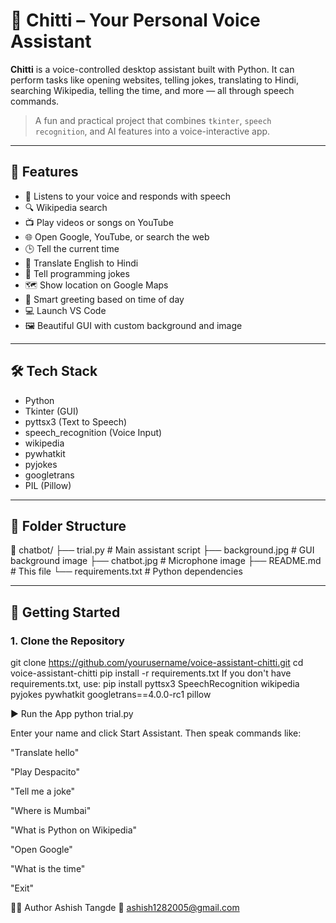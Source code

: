 # 🤖 Chitti – Your Personal Voice Assistant

**Chitti** is a voice-controlled desktop assistant built with Python. It can perform tasks like opening websites, telling jokes, translating to Hindi, searching Wikipedia, telling the time, and more — all through speech commands.

> A fun and practical project that combines `tkinter`, `speech recognition`, and AI features into a voice-interactive app.

---

## 🎯 Features

- 🎤 Listens to your voice and responds with speech
- 🔍 Wikipedia search
- 📺 Play videos or songs on YouTube
- 🌐 Open Google, YouTube, or search the web
- 🕒 Tell the current time
- 💬 Translate English to Hindi
- 🤣 Tell programming jokes
- 🗺️ Show location on Google Maps
- 🧠 Smart greeting based on time of day
- 💻 Launch VS Code
- 🖼️ Beautiful GUI with custom background and image

---

## 🛠️ Tech Stack

- Python
- Tkinter (GUI)
- pyttsx3 (Text to Speech)
- speech_recognition (Voice Input)
- wikipedia
- pywhatkit
- pyjokes
- googletrans
- PIL (Pillow)

---

## 📂 Folder Structure
📁 chatbot/
├── trial.py # Main assistant script
├── background.jpg # GUI background image
├── chatbot.jpg # Microphone image
├── README.md # This file
└── requirements.txt # Python dependencies


---

## 🚀 Getting Started

### 1. Clone the Repository

git clone https://github.com/yourusername/voice-assistant-chitti.git
cd voice-assistant-chitti
pip install -r requirements.txt
If you don't have requirements.txt, use:
pip install pyttsx3 SpeechRecognition wikipedia pyjokes pywhatkit googletrans==4.0.0-rc1 pillow

▶️ Run the App
python trial.py

Enter your name and click Start Assistant. Then speak commands like:

"Translate hello"

"Play Despacito"

"Tell me a joke"

"Where is Mumbai"

"What is Python on Wikipedia"

"Open Google"

"What is the time"

"Exit"

🙋‍♂️ Author
Ashish Tangde
📧 ashish1282005@gmail.com

